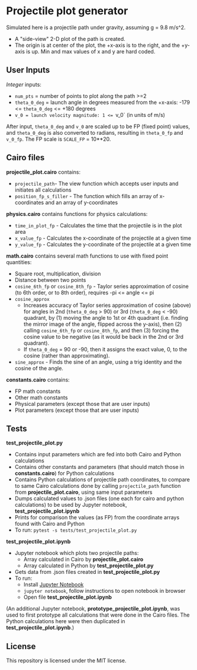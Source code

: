 # Projectile plot generator

Simulated here is a projectile path under gravity, assuming g = 9.8 m/s^2. 
- A "side-view" 2-D plot of the path is created. 
- The origin is at center of the plot, the +x-axis is to the right, and the +y-axis is up. Min and max values of x and y are hard coded.


## User Inputs

*Integer* inputs:
- `num_pts` = number of points to plot along the path >=2
- `theta_0_deg` = launch angle in degrees measured from the +x-axis: 
    -179 <= `theta_0_deg` <= +180 degrees
- `v_0 = launch velocity magnitude: 1 <= `v_0` (in units of m/s)

After input, `theta_0_deg` and `v_0` are scaled up to be FP (fixed point) values, and `theta_0_deg` is also converted to radians, resulting in `theta_0_fp` and `v_0_fp`. The FP scale is `SCALE_FP` = 10**20.


## Cairo files

**projectile_plot.cairo** contains:
- `projectile_path`- The view function which accepts user inputs and initiates all calculations
- `position_fp_s_filler` - The function which fills an array of x-coordinates and an array of y-coordinates

**physics.cairo** contains functions for physics calculations: 
- `time_in_plot_fp` - Calculates the time that the projectile is in the plot area
- `x_value_fp` - Calculates the x-coordinate of the projectile at a given time
- `y_value_fp` - Calculates the y-coordinate of the projectile at a given time

**math.cairo** contains several math functions to use with fixed point quantities: 
- Square root, multiplication, division
- Distance between two points
- `cosine_6th_fp` or `cosine_8th_fp` - Taylor series approximation of cosine (to 6th order, or to 8th order), requires -pi <= angle <= pi
- `cosine_approx`
    - Increases accuracy of Taylor series approximation of cosine (above) for angles in 2nd (`theta_0_deg` > 90) or 3rd (`theta_0_deg` < -90) quadrant, by (1) moving the angle to 1st or 4th quadrant (i.e. finding the mirror image of the angle, flipped across the y-axis), then (2) calling `cosine_6th_fp` or `cosine_8th_fp`, and then (3) forcing the cosine value to be negative (as it would be back in the 2nd or 3rd quadrant). 
    - If `theta_0_deg` = 90 or -90, then it assigns the exact value, 0, to the cosine (rather than approximating).
- `sine_approx` - Finds the sine of an angle, using a trig identity and the cosine of the angle.

**constants.cairo** contains: 
- FP math constants
- Other math constants
- Physical parameters (except those that are user inputs)
- Plot parameters (except those that are user inputs)


## Tests

**test_projectile_plot.py**
- Contains input parameters which are fed into both Cairo and Python calculations
- Contains other constants and parameters (that should match those in **constants.cairo**) for Python calculations
- Contains Python calculations of projectile path coordinates, to compare to same Cairo calculations done by calling `projectile_path` function from **projectile_plot.cairo**, using same input parameters
- Dumps calculated values to .json files (one each for cairo and python calculations) to be used by Jupyter notebook, **test_projectile_plot.ipynb**
- Prints for comparison the values (as FP) from the coordinate arrays found with Cairo and Python
- To run: `pytest -s tests/test_projectile_plot.py`


**test_projectile_plot.ipynb**
- Jupyter notebook which plots two projectile paths:
    - Array calculated in Cairo by **projectile_plot.cairo**
    - Array calculated in Python by **test_projectile_plot.py**
- Gets data from .json files created in **test_projectile_plot.py**
- To run:
    - Install [Jupyter Notebook](https://jupyter.org/install)
    - `jupyter notebook`, follow instructions to open notebook in browser
    - Open file **test_projectile_plot.ipynb**

(An additional Jupyter notebook, **prototype_projectile_plot.ipynb**, was used to first prototype all calculations that were done in the Cairo files. The Python calculations here were then duplicated in **test_projectile_plot.ipynb**.)

## License

This repository is licensed under the MIT license.
